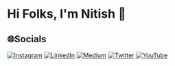 # Hi Folks, I'm Nitish 👋

## 🌐Socials
[![Instagram](https://img.shields.io/badge/Instagram-%23E4405F.svg?logo=Instagram&logoColor=white)](https://instagram.com/nitish.173) [![LinkedIn](https://img.shields.io/badge/LinkedIn-%230077B5.svg?logo=linkedin&logoColor=white)](https://linkedin.com/in/nitishkumar06) [![Medium](https://img.shields.io/badge/Medium-12100E?logo=medium&logoColor=white)](https://medium.com/@justnitish06) [![Twitter](https://img.shields.io/badge/Twitter-%231DA1F2.svg?logo=Twitter&logoColor=white)](https://twitter.com/Nitishtwt06) [![YouTube](https://img.shields.io/badge/YouTube-%23FF0000.svg?logo=YouTube&logoColor=white)](https://youtube.com/c/UCEWyvmnnZpfzU9cKLErAu_Q) 

